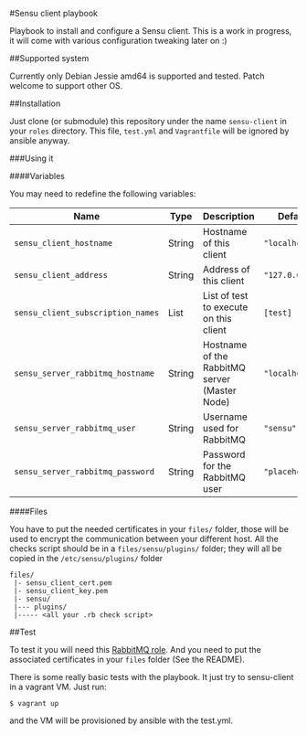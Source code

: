 #Sensu client playbook

Playbook to install and configure a Sensu client. This is a work in progress,
it will come with various configuration tweaking later on :)

##Supported system

Currently only Debian Jessie amd64 is supported and tested. Patch welcome to
support other OS.

##Installation

Just clone (or submodule) this repository under the name `sensu-client` in your
`roles` directory. This file, `test.yml` and `Vagrantfile` will be ignored by
ansible anyway.

###Using it

####Variables

You may need to redefine the following variables:

|Name|Type|Description|Default|
|----|----|-----------|-------|
`sensu_client_hostname`|String|Hostname of this client|`"localhost"`
`sensu_client_address`|String|Address of this client|`"127.0.0.1"`
`sensu_client_subscription_names`|List|List of test to execute on this client| `[test]`
`sensu_server_rabbitmq_hostname`|String|Hostname of the RabbitMQ server (Master Node)|`"localhost"`
`sensu_server_rabbitmq_user`|String|Username used for RabbitMQ|`"sensu"`
`sensu_server_rabbitmq_password`|String|Password for the RabbitMQ user|`"placeholder"`

####Files

You have to put the needed certificates in your `files/` folder, those will be
used to encrypt the communication between your different host. All the checks
script should be in a `files/sensu/plugins/` folder; they will all be copied in
the `/etc/sensu/plugins/` folder

    files/
     |- sensu_client_cert.pem
     |- sensu_client_key.pem
     |- sensu/
     |--- plugins/
     |----- <all your .rb check script>

##Test

To test it you will need this [RabbitMQ
role](https://github.com/Mayeu/ansible-playbook-rabbitmq). And you need to put
the associated certificates in your `files` folder (See the README).

There is some really basic tests with the playbook. It just try to sensu-client
in a vagrant VM. Just run:

    $ vagrant up

and the VM will be provisioned by ansible with the test.yml.
